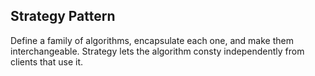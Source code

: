 ## Strategy Pattern

Define a family of algorithms, encapsulate each one, and make them interchangeable. Strategy lets the algorithm consty independently from clients that use it.
